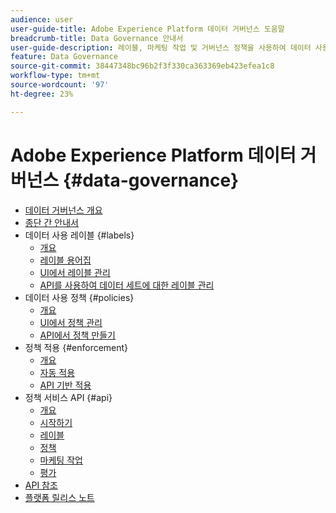```yaml
---
audience: user
user-guide-title: Adobe Experience Platform 데이터 거버넌스 도움말
breadcrumb-title: Data Governance 안내서
user-guide-description: 레이블, 마케팅 작업 및 거버넌스 정책을 사용하여 데이터 사용 제한을 적용합니다.
feature: Data Governance
source-git-commit: 38447348bc96b2f3f330ca363369eb423efea1c8
workflow-type: tm+mt
source-wordcount: '97'
ht-degree: 23%

---
```



# Adobe Experience Platform 데이터 거버넌스 {#data-governance}

* [데이터 거버넌스 개요](home.md)
* [종단 간 안내서](./e2e.md)
* 데이터 사용 레이블 {#labels}
   * [개요](labels/overview.md)
   * [레이블 용어집](labels/reference.md)
   * [UI에서 레이블 관리](labels/user-guide.md)
   * [API를 사용하여 데이터 세트에 대한 레이블 관리](labels/dataset-api.md)
* 데이터 사용 정책 {#policies}
   * [개요](policies/overview.md)
   * [UI에서 정책 관리](policies/user-guide.md)
   * [API에서 정책 만들기](policies/create.md)
* 정책 적용 {#enforcement}
   * [개요](enforcement/overview.md)
   * [자동 적용](enforcement/auto-enforcement.md)
   * [API 기반 적용](enforcement/api-enforcement.md)
* 정책 서비스 API {#api}
   * [개요](api/overview.md)
   * [시작하기](api/getting-started.md)
   * [레이블](api/labels.md)
   * [정책](api/policies.md)
   * [마케팅 작업](api/marketing-actions.md)
   * [평가](api/evaluation.md)
* [API 참조](https://www.adobe.io/experience-platform-apis/references/policy-service/)
* [플랫폼 릴리스 노트](https://www.adobe.com/go/platform-release-notes-en)